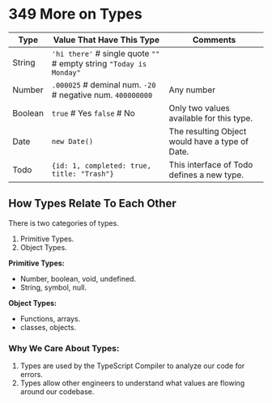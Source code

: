 # 349 More on Types

| Type      | Value That Have This Type | Comments |
| ----------- | ----------- | ----------- |
| String      | `'hi there'`  # single quote  `""` # empty string  `"Today is Monday"`|
| Number   | `.000025`  # deminal num.  `-20` # negative num.  `400000000` | Any number |
| Boolean   | `true`  # Yes    `false`  # No | Only two values available for this type. |
| Date | `new Date()` | The resulting Object would have a type of Date.
| Todo   | `{id: 1, completed: true, title: "Trash"}` | This interface of Todo defines a new type.

## How Types Relate To Each Other

There is two categories of types. 

1. Primitive Types.
2. Object Types.

**Primitive Types:**
- Number, boolean, void, undefined.
- String, symbol, null.

**Object Types:**
- Functions, arrays.
- classes, objects.

### Why We Care About Types:
1. Types are used by the TypeScript Compiler to analyze our code for errors.
2. Types allow other engineers to understand what values are flowing around our codebase.
